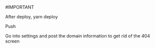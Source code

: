 #IMPORTANT

After deploy,
yarn deploy

Push

Go into settings and post the domain information to get rid of the 404 screen
